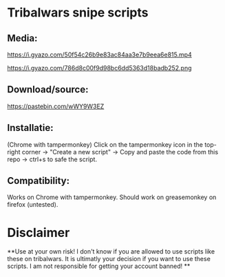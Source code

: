 # Tribalwars snipe scripts

## Media:
https://i.gyazo.com/50f54c26b9e83ac84aa3e7b9eea6e815.mp4

https://i.gyazo.com/786d8c00f9d98bc6dd5363d18badb252.png

## Download/source:
https://pastebin.com/wWY9W3EZ

## Installatie:
(Chrome with tampermonkey)
Click on the tampermonkey icon in the top-right corner -> "Create a new script" -> Copy and paste the code from this repo -> ctrl+s to safe the script.

## Compatibility:
Works on Chrome with tampermonkey.
Should work on greasemonkey on firefox (untested).

# Disclaimer
**Use at your own risk!
I don't know if you are allowed to use scripts like these on tribalwars. It is ultimatly your decision if you want to use these scripts.
I am not responsible for getting your account banned! **
